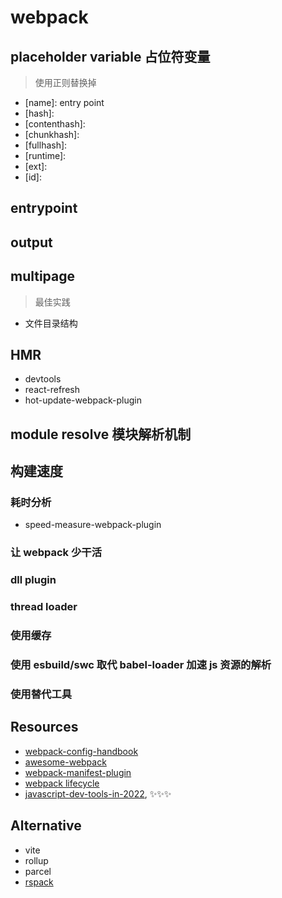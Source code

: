 # webpack

## placeholder variable 占位符变量

> 使用正则替换掉

- [name]: entry point
- [hash]:
- [contenthash]:
- [chunkhash]:
- [fullhash]:
- [runtime]:
- [ext]:
- [id]:

## entrypoint

## output

## multipage

> 最佳实践

- 文件目录结构

## HMR

- devtools
- react-refresh
- hot-update-webpack-plugin

## module resolve 模块解析机制

## 构建速度

### 耗时分析

- speed-measure-webpack-plugin

### 让 webpack 少干活

### dll plugin

### thread loader

### 使用缓存

### 使用 esbuild/swc 取代 babel-loader 加速 js 资源的解析

### 使用替代工具

## Resources

- [webpack-config-handbook](https://github.com/yuhaoju/webpack-config-handbook/tree/webpack-v5)
- [awesome-webpack](https://webpack.js.org/awesome-webpack/)
- [webpack-manifest-plugin](https://github.com/shellscape/webpack-manifest-plugin)
- [webpack lifecycle](https://gist.github.com/schabluk/e4419de74659eb30ce8972a8e6f9c879)
- [javascript-dev-tools-in-2022](https://transitivebullsh.it/javascript-dev-tools-in-2022), ✨✨✨

## Alternative

- vite
- rollup
- parcel
- [rspack](https://github.com/web-infra-dev/rspack)
